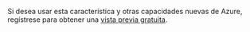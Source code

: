 Si desea usar esta característica y otras capacidades nuevas de Azure, regístrese para obtener una [vista previa gratuita][1].



[1]: https://account.windowsazure.com/PreviewFeatures